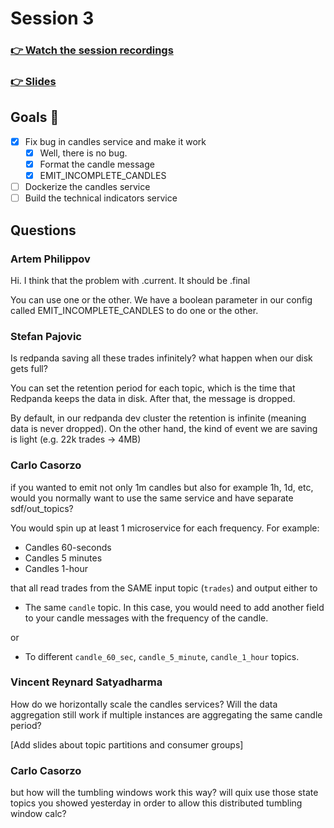 # Session 3
### [👉 Watch the session recordings]()

### [👉 Slides]()


## Goals 🎯

- [x] Fix bug in candles service and make it work
    - [x] Well, there is no bug.
    - [x] Format the candle message
    - [x] EMIT_INCOMPLETE_CANDLES
    
- [ ] Dockerize the candles service
- [ ] Build the technical indicators service

## Questions

### Artem Philippov
Hi. I think that the problem with .current. It should be .final

You can use one or the other. We have a boolean parameter in our config called EMIT_INCOMPLETE_CANDLES
to do one or the other.

### Stefan Pajovic
Is redpanda saving all these trades infinitely? what happen when our disk gets full?

You can set the retention period for each topic, which is the time that Redpanda keeps
the data in disk. After that, the message is dropped.

By default, in our redpanda dev cluster the retention is infinite (meaning data is never dropped).
On the other hand, the kind of event we are saving is light (e.g. 22k trades -> 4MB)

### Carlo Casorzo
if you wanted to emit not only 1m candles but also for example 1h, 1d, etc, would you normally want to use the same service and have separate sdf/out_topics?

You would spin up at least 1 microservice for each frequency. For example:
- Candles 60-seconds
- Candles 5 minutes
- Candles 1-hour

that all read trades from the SAME input topic (`trades`) and output either to

- The same `candle` topic. In this case, you would need to add another field to your candle
messages with the frequency of the candle.

or

- To different `candle_60_sec`, `candle_5_minute`, `candle_1_hour` topics.


### Vincent Reynard Satyadharma

How do we horizontally scale the candles services? Will the data aggregation still work if multiple instances are aggregating the same candle period?

[Add slides about topic partitions and consumer groups]

### Carlo Casorzo
but how will the tumbling windows work this way? will quix use those state topics you showed yesterday in order to allow this distributed tumbling window calc?
